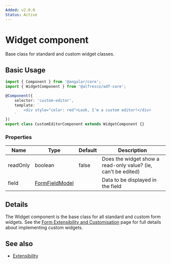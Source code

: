 ```yaml
---
Added: v2.0.0
Status: Active
---
```

# Widget component

Base class for standard and custom widget classes.

## Basic Usage

```ts
import { Component } from '@angular/core';
import { WidgetComponent } from '@alfresco/adf-core';

@Component({
    selector: 'custom-editor',
    template: `
        <div style="color: red">Look, I'm a custom editor!</div>
    `
})
export class CustomEditorComponent extends WidgetComponent {}
```

### Properties

| Name | Type | Default | Description |
| ---- | ---- | ------- | ----------- |
| readOnly | boolean | false | Does the widget show a read-only value? (ie, can't be edited) |
| field | [FormFieldModel](../core/form-field.model.md) |  | Data to be displayed in the field |

## Details

The Widget component is the base class for all standard and custom form widgets. See the
[Form Extensibility and Customisation](../user-guide/extensibility.md) page for full details about
implementing custom widgets.

## See also

-   [Extensibility](../user-guide/extensibility.md)
